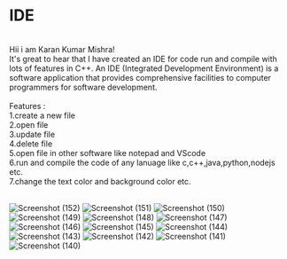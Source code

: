 # IDE

<br>
Hii i am  Karan Kumar Mishra!<br>
It's great to hear that I have created an IDE for code run and compile with lots of features in C++. 
An IDE (Integrated Development Environment) is a software application that provides comprehensive
facilities to computer programmers for software development.<br><br>
Features :<br>
1.create a new file<br>
2.open file<br>
3.update file<br>
4.delete file<br>
5.open file in other software like notepad and VScode<br>
6.run and compile the code of any lanuage like c,c++,java,python,nodejs etc.<br>
7.change the text color and background color etc.<br><br>


![Screenshot (152)](https://github.com/Karan-Kumar-Mishra/IDE/assets/93134411/dfa22047-2862-404a-9bf8-83780960a81a)
![Screenshot (151)](https://github.com/Karan-Kumar-Mishra/IDE/assets/93134411/eca733b1-974e-422a-bdca-4e93f5861bd5)
![Screenshot (150)](https://github.com/Karan-Kumar-Mishra/IDE/assets/93134411/55e01837-1686-4326-a427-92235d6c0231)
![Screenshot (149)](https://github.com/Karan-Kumar-Mishra/IDE/assets/93134411/ed54e269-c52d-481f-b86e-6f1f04318dce)
![Screenshot (148)](https://github.com/Karan-Kumar-Mishra/IDE/assets/93134411/d743d459-8f48-461b-a40d-20ae1ba6f5cc)
![Screenshot (147)](https://github.com/Karan-Kumar-Mishra/IDE/assets/93134411/05635563-f1a0-4066-9dd0-9835e728b99f)
![Screenshot (146)](https://github.com/Karan-Kumar-Mishra/IDE/assets/93134411/1810511a-d01d-4310-9537-a4fff262894f)
![Screenshot (145)](https://github.com/Karan-Kumar-Mishra/IDE/assets/93134411/2ec505d5-423d-42d4-88b4-953d2962f6db)
![Screenshot (144)](https://github.com/Karan-Kumar-Mishra/IDE/assets/93134411/a790f8bb-4ae0-47be-b6a4-3080940fb7e2)
![Screenshot (143)](https://github.com/Karan-Kumar-Mishra/IDE/assets/93134411/8c4be6d5-4b17-46df-bdf8-de50ef62fd6d)
![Screenshot (142)](https://github.com/Karan-Kumar-Mishra/IDE/assets/93134411/89d0ddad-92d8-4379-a0d1-ca3c60d00fb2)
![Screenshot (141)](https://github.com/Karan-Kumar-Mishra/IDE/assets/93134411/58aee260-1523-4e10-b319-4e0bc9eafd86)
![Screenshot (140)](https://github.com/Karan-Kumar-Mishra/IDE/assets/93134411/2c1ccb9f-5e5f-4b93-8f55-ea1445df32dc)

